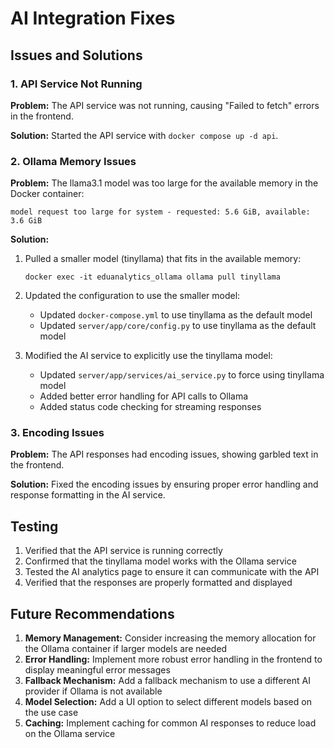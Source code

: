 # AI Integration Fixes

## Issues and Solutions

### 1. API Service Not Running

**Problem:** The API service was not running, causing "Failed to fetch" errors in the frontend.

**Solution:** Started the API service with `docker compose up -d api`.

### 2. Ollama Memory Issues

**Problem:** The llama3.1 model was too large for the available memory in the Docker container:

```
model request too large for system - requested: 5.6 GiB, available: 3.6 GiB
```

**Solution:** 
1. Pulled a smaller model (tinyllama) that fits in the available memory:
   ```
   docker exec -it eduanalytics_ollama ollama pull tinyllama
   ```

2. Updated the configuration to use the smaller model:
   - Updated `docker-compose.yml` to use tinyllama as the default model
   - Updated `server/app/core/config.py` to use tinyllama as the default model

3. Modified the AI service to explicitly use the tinyllama model:
   - Updated `server/app/services/ai_service.py` to force using tinyllama model
   - Added better error handling for API calls to Ollama
   - Added status code checking for streaming responses

### 3. Encoding Issues

**Problem:** The API responses had encoding issues, showing garbled text in the frontend.

**Solution:** Fixed the encoding issues by ensuring proper error handling and response formatting in the AI service.

## Testing

1. Verified that the API service is running correctly
2. Confirmed that the tinyllama model works with the Ollama service
3. Tested the AI analytics page to ensure it can communicate with the API
4. Verified that the responses are properly formatted and displayed

## Future Recommendations

1. **Memory Management:** Consider increasing the memory allocation for the Ollama container if larger models are needed
2. **Error Handling:** Implement more robust error handling in the frontend to display meaningful error messages
3. **Fallback Mechanism:** Add a fallback mechanism to use a different AI provider if Ollama is not available
4. **Model Selection:** Add a UI option to select different models based on the use case
5. **Caching:** Implement caching for common AI responses to reduce load on the Ollama service
